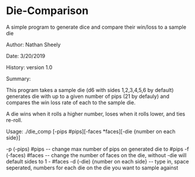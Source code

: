 # Die-Comparison
A simple program to generate dice and compare their win/loss to a sample die

Author: Nathan Sheely

Date: 3/20/2019

History: version 1.0

Summary:

  This program takes a sample die (d6 with sides 1,2,3,4,5,6 by default)
  generates die with up to a given number of pips (21 by defauly)
  and compares the win loss rate of each to the sample die.
  
  A die wins when it rolls a higher number, loses when it rolls lower, and ties re-roll.
  
Usage: ./die_comp [-pips #pips][-faces *faces][-die {number on each side}]

  -p (-pips) #pips -- change max number of pips on generated die to #pips
  -f (-faces) #faces -- change the number of faces on the die, without -die will default sides to 1 - #faces
  -d (-die) {number on each side} -- type in, space seperated, numbers for each die on the die you want to sample against
